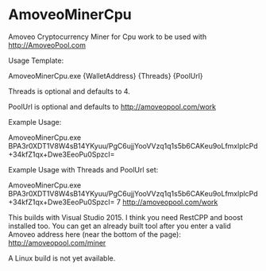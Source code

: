 # AmoveoMinerCpu
Amoveo Cryptocurrency Miner for Cpu work to be used with http://AmoveoPool.com

Usage Template:

AmoveoMinerCpu.exe {WalletAddress} {Threads} {PoolUrl}

Threads is optional and defaults to 4.

PoolUrl is optional and defaults to http://amoveopool.com/work
  
  
Example Usage:  

AmoveoMinerCpu.exe BPA3r0XDT1V8W4sB14YKyuu/PgC6ujjYooVVzq1q1s5b6CAKeu9oLfmxlplcPd+34kfZ1qx+Dwe3EeoPu0SpzcI=


Example Usage with Threads and PoolUrl set:

AmoveoMinerCpu.exe BPA3r0XDT1V8W4sB14YKyuu/PgC6ujjYooVVzq1q1s5b6CAKeu9oLfmxlplcPd+34kfZ1qx+Dwe3EeoPu0SpzcI= 7 http://amoveopool.com/work



This builds with Visual Studio 2015. I think you need RestCPP and boost installed too. You can get an already built tool after you enter a valid Amoveo address here (near the bottom of the page): http://amoveopool.com/miner

A Linux build is not yet available.
